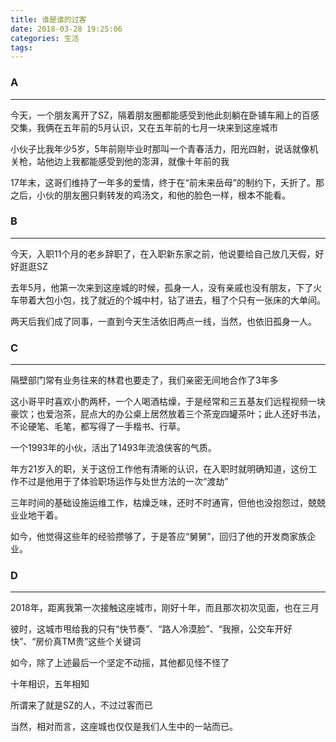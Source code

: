 ```yaml
---
title: 谁是谁的过客
date: 2018-03-28 19:25:06
categories: 生活
tags:
---
```


### A ###
---

今天，一个朋友离开了SZ，隔着朋友圈都能感受到他此刻躺在卧铺车厢上的百感交集，我俩在五年前的5月认识，又在五年前的七月一块来到这座城市

小伙子比我年少5岁，5年前刚毕业时那叫一个青春活力，阳光四射，说话就像机关枪，站他边上我都能感受到他的澎湃，就像十年前的我

17年末，这哥们维持了一年多的爱情，终于在“前未来岳母”的制约下，夭折了。那之后，小伙的朋友圈只剩转发的鸡汤文，和他的脸色一样，根本不能看。

### B ###
---

今天，入职11个月的老乡辞职了，在入职新东家之前，他说要给自己放几天假，好好逛逛SZ

去年5月，他第一次来到这座城的时候，孤身一人，没有亲戚也没有朋友，下了火车带着大包小包，找了就近的个城中村，钻了进去，租了个只有一张床的大单间。

两天后我们成了同事，一直到今天生活依旧两点一线，当然，也依旧孤身一人。

### C ###
---

隔壁部门常有业务往来的林君也要走了，我们亲密无间地合作了3年多

这小哥平时喜欢小酌两杯，一个人喝酒枯燥，于是经常和三五基友们远程视频一块豪饮；也爱泡茶，屁点大的办公桌上居然放着三个茶宠四罐茶叶；此人还好书法，不论硬笔、毛笔，都写得了一手楷书、行草。

一个1993年的小伙，活出了1493年流浪侠客的气质。

年方21岁入的职，关于这份工作他有清晰的认识，在入职时就明确知道，这份工作不过是他用于了体验职场运作与处世方法的一次“渡劫”

三年时间的基础设施运维工作，枯燥乏味，还时不时通宵，但他也没抱怨过，兢兢业业地干着。

如今，他觉得这些年的经验攒够了，于是答应“舅舅”，回归了他的开发商家族企业。

### D ###
---

2018年，距离我第一次接触这座城市，刚好十年，而且那次初次见面，也在三月

彼时，这城市甩给我的只有“快节奏”、“路人冷漠脸”、“我擦，公交车开好快”、“房价真TM贵”这些个关键词

如今，除了上述最后一个坚定不动摇，其他都见怪不怪了

十年相识，五年相知

所谓来了就是SZ的人，不过过客而已

当然，相对而言，这座城也仅仅是我们人生中的一站而已。